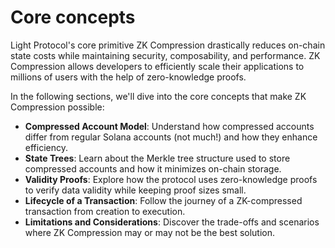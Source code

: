# Core concepts

Light Protocol's core primitive ZK Compression drastically reduces on-chain state costs while maintaining security, composability, and performance. ZK Compression allows developers to efficiently scale their applications to millions of users with the help of zero-knowledge proofs.

In the following sections, we'll dive into the core concepts that make ZK Compression possible:

* **Compressed Account Model**: Understand how compressed accounts differ from regular Solana accounts (not much!) and how they enhance efficiency.
* **State Trees**: Learn about the Merkle tree structure used to store compressed accounts and how it minimizes on-chain storage.
* **Validity Proofs**: Explore how the protocol uses zero-knowledge proofs to verify data validity while keeping proof sizes small.
* **Lifecycle of a Transaction**: Follow the journey of a ZK-compressed transaction from creation to execution.
* **Limitations and Considerations**: Discover the trade-offs and scenarios where ZK Compression may or may not be the best solution.
